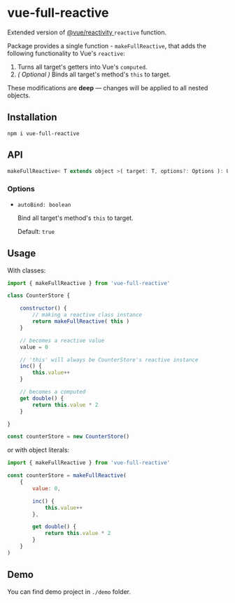# vue-full-reactive

Extended version of [ @vue/reactivity ]( https://github.com/vuejs/core/tree/main/packages/reactivity ) `reactive` function.

Package provides a single function - `makeFullReactive`, that adds the following functionality to Vue's `reactive`:

1. Turns all target's getters into Vue's `computed`.
2. *( Optional )* Binds all target's method's `this` to target.

These modifications are **deep** — changes will be applied to all nested objects.

## Installation

```
npm i vue-full-reactive
```

## API

```js
makeFullReactive< T extends object >( target: T, options?: Options ): UnwrapNestedRefs< T >
```

### Options

- `autoBind: boolean`

	Bind all target's method's `this` to target.

	Default: `true`

## Usage

With classes:

```js
import { makeFullReactive } from 'vue-full-reactive'

class CounterStore {

	constructor() {
		// making a reactive class instance
		return makeFullReactive( this )
	}

	// becomes a reactive value
	value = 0

	// 'this' will always be CounterStore's reactive instance
	inc() {
		this.value++
	}

	// becomes a computed
	get double() {
		return this.value * 2
	}

}

const counterStore = new CounterStore()
```

or with object literals:

```js
import { makeFullReactive } from 'vue-full-reactive'

const counterStore = makeFullReactive(
	{
		value: 0,

		inc() {
			this.value++
		},

		get double() {
			return this.value * 2
		}
	}
)
```

## Demo
You can find demo project in `./demo` folder.
